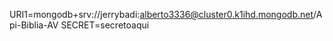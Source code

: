 URI1=mongodb+srv://jerrybadi:alberto3336@cluster0.k1ihd.mongodb.net/Api-Biblia-AV
SECRET=secretoaqui